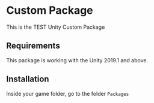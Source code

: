 # Custom Package

This is the TEST Unity Custom Package 

## Requirements

This package is working with the Unity 2019.1 and above.

## Installation

Inside your game folder, go to the folder `Packages`